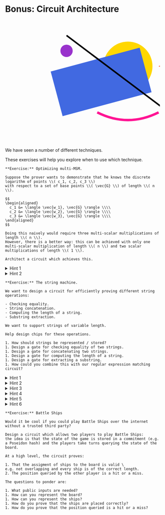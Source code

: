# Bonus: Circuit Architecture

<svg width="100%" height="400" xmlns="http://www.w3.org/2000/svg">
  <circle cx="400" cy="150" r="80" fill="#FFD700" />
  <rect x="100" y="200" width="300" height="150" fill="#4169E1" transform="rotate(-15)" />
  <polygon points="600,100 700,150 600,200 500,150" fill="#FF4500" />
  <line x1="200" y1="50" x2="600" y2="350" stroke="#000000" stroke-width="5" />
  <ellipse cx="640" cy="280" rx="120" ry="30" fill="#32CD32" transform="rotate(30)" />
  <path d="M300 300 Q 400 350 500 300" stroke="#FF1493" stroke-width="8" fill="none" />
  <circle cx="200" cy="100" r="20" fill="#9932CC" />
  <circle cx="600" cy="300" r="25" fill="#FF6347" />
</svg>

We have seen a number of different techniques.

These exercises will help you explore when to use which technique.

```admonish exercise
**Exercise:** Optimizing multi-MSM.

Suppose the prover wants to demonstrate that he knows the discrete logarithm of points \\( c_1, c_2, c_3 \\)
with respect to a set of base points \\( \vec{G} \\) of length \\( n \\).

$$
\begin{aligned}
  c_1 &= \langle \vec{w_1}, \vec{G} \rangle \\\\
  c_2 &= \langle \vec{w_2}, \vec{G} \rangle \\\\
  c_3 &= \langle \vec{w_3}, \vec{G} \rangle \\\\
\end{aligned}
$$

Doing this naively would require three multi-scalar multiplications of length \\( n \\).
However, there is a better way: this can be achieved with only one multi-scalar multiplication of length \\( n \\) and two scalar multiplications of length \\( 1 \\).

Architect a circuit which achieves this.
```

<details>
<summary>Hint 1</summary>
Use a challenge
</details>

<details>
<summary>Hint 2</summary>
Exploit the linearity of the inner product.
</details>


```admonish exercise
**Exercise:** The string machine.

We want to design a circuit for efficiently proving different string operations:

- Checking equality.
- String concatenation.
- Computing the length of a string.
- Substring extraction.

We want to support strings of variable length.

Help design chips for these operations.

1. How should strings be represented / stored?
1. Design a gate for checking equality of two strings.
1. Design a gate for concatenating two strings.
1. Design a gate for computing the length of a string.
1. Design a gate for extracting a substring.
1. How could you combine this with our regular expression matching circuit?
```

<details>
<summary>Hint 1</summary>
Use a column to store the strings.
</details>

<details>
<summary>Hint 2</summary>
Use a challenge to compute fingerprints of each string.

Add a gate to ensure that the fingerprints are correctly computed.
</details>

<details>
<summary>Hint 3</summary>
Compute on the fingerprints to check that the concatenation is correct.
</details>

<details>
<summary>Hint 4</summary>
Add a column containing the length / index of every character in the string.
</details>

<details>
<summary>Hint 5</summary>
Decompose the string into three parts: the prefix, the substring, and the suffix.
</details>

<details>
<summary>Hint 6</summary>
Use the concatenation gate to extract the substring.
</details>

```admonish exercise
**Exercise:** Battle Ships

Would it be cool if you could play Battle Ships over the internet without a trusted third party?

Design a circuit which allows two players to play Battle Ships:
the idea is that the state of the game is stored in a commitment (e.g. a Poseidon hash) and the players take turns querying the state of the board.

At a high level, the circuit proves:

1. That the assigment of ships to the board is valid \
e.g. not overlapping and every ship is of the correct length.
2. The position queried by the other player is a hit or a miss.

The questions to ponder are:

1. What public inputs are needed?
1. How can you represent the board?
1. How can you represent the ships?
1. How do you prove that the ships are placed correctly?
1. How do you prove that the position queried is a hit or a miss?
```
